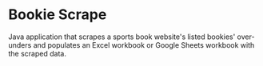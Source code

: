# Bookie Scrape

Java application that scrapes a sports book website's listed bookies' over-unders and populates an Excel workbook or Google Sheets workbook with the scraped data.
